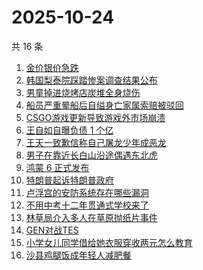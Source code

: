 # 2025-10-24

共 16 条

<!-- BEGIN -->
<!-- 最后更新时间 Fri Oct 24 2025 03:17:28 GMT+0800 (China Standard Time) -->

1. [金价银价急跌](https://www.zhihu.com/search?q=%E9%87%91%E4%BB%B7%E9%93%B6%E4%BB%B7%E6%80%A5%E8%B7%8C)
1. [韩国梨泰院踩踏惨案调查结果公布](https://www.zhihu.com/search?q=%E9%9F%A9%E5%9B%BD%E6%A2%A8%E6%B3%B0%E9%99%A2%E8%B8%A9%E8%B8%8F%E6%83%A8%E6%A1%88%E8%B0%83%E6%9F%A5%E7%BB%93%E6%9E%9C%E5%85%AC%E5%B8%83)
1. [男童掉进烧烤店炭堆全身烧伤](https://www.zhihu.com/search?q=%E7%94%B7%E7%AB%A5%E6%8E%89%E8%BF%9B%E7%83%A7%E7%83%A4%E5%BA%97%E7%82%AD%E5%A0%86%E5%85%A8%E8%BA%AB%E7%83%A7%E4%BC%A4)
1. [船员严重晕船后自缢身亡家属索赔被驳回](https://www.zhihu.com/search?q=%E8%88%B9%E5%91%98%E4%B8%A5%E9%87%8D%E6%99%95%E8%88%B9%E5%90%8E%E8%87%AA%E7%BC%A2%E8%BA%AB%E4%BA%A1%E5%AE%B6%E5%B1%9E%E7%B4%A2%E8%B5%94%E8%A2%AB%E9%A9%B3%E5%9B%9E)
1. [CSGO游戏更新导致游戏外市场崩溃](https://www.zhihu.com/search?q=CSGO%E6%B8%B8%E6%88%8F%E6%9B%B4%E6%96%B0%E5%AF%BC%E8%87%B4%E6%B8%B8%E6%88%8F%E5%A4%96%E5%B8%82%E5%9C%BA%E5%B4%A9%E6%BA%83)
1. [王自如自曝负债 1 个亿](https://www.zhihu.com/search?q=%E7%8E%8B%E8%87%AA%E5%A6%82%E8%87%AA%E6%9B%9D%E8%B4%9F%E5%80%BA%201%20%E4%B8%AA%E4%BA%BF)
1. [王天一致歉信称自己屠龙少年成恶龙](https://www.zhihu.com/search?q=%E7%8E%8B%E5%A4%A9%E4%B8%80%E8%87%B4%E6%AD%89%E4%BF%A1%E7%A7%B0%E8%87%AA%E5%B7%B1%E5%B1%A0%E9%BE%99%E5%B0%91%E5%B9%B4%E6%88%90%E6%81%B6%E9%BE%99)
1. [男子在靠近长白山沿途偶遇东北虎](https://www.zhihu.com/search?q=%E7%94%B7%E5%AD%90%E5%9C%A8%E9%9D%A0%E8%BF%91%E9%95%BF%E7%99%BD%E5%B1%B1%E6%B2%BF%E9%80%94%E5%81%B6%E9%81%87%E4%B8%9C%E5%8C%97%E8%99%8E)
1. [鸿蒙 6 正式发布](https://www.zhihu.com/search?q=%E9%B8%BF%E8%92%99%206%20%E6%AD%A3%E5%BC%8F%E5%8F%91%E5%B8%83)
1. [特朗普起诉特朗普政府](https://www.zhihu.com/search?q=%E7%89%B9%E6%9C%97%E6%99%AE%E8%B5%B7%E8%AF%89%E7%89%B9%E6%9C%97%E6%99%AE%E6%94%BF%E5%BA%9C)
1. [卢浮宫的安防系统存在哪些漏洞](https://www.zhihu.com/search?q=%E5%8D%A2%E6%B5%AE%E5%AE%AB%E7%9A%84%E5%AE%89%E9%98%B2%E7%B3%BB%E7%BB%9F%E5%AD%98%E5%9C%A8%E5%93%AA%E4%BA%9B%E6%BC%8F%E6%B4%9E)
1. [不用中考十二年贯通式学校来了](https://www.zhihu.com/search?q=%E4%B8%8D%E7%94%A8%E4%B8%AD%E8%80%83%E5%8D%81%E4%BA%8C%E5%B9%B4%E8%B4%AF%E9%80%9A%E5%BC%8F%E5%AD%A6%E6%A0%A1%E6%9D%A5%E4%BA%86)
1. [林草局介入多人在草原抛纸片事件](https://www.zhihu.com/search?q=%E6%9E%97%E8%8D%89%E5%B1%80%E4%BB%8B%E5%85%A5%E5%A4%9A%E4%BA%BA%E5%9C%A8%E8%8D%89%E5%8E%9F%E6%8A%9B%E7%BA%B8%E7%89%87%E4%BA%8B%E4%BB%B6)
1. [GEN对战TES](https://www.zhihu.com/search?q=GEN%E5%AF%B9%E6%88%98TES)
1. [小学女儿同学借给她衣服穿收两元怎么教育](https://www.zhihu.com/search?q=%E5%B0%8F%E5%AD%A6%E5%A5%B3%E5%84%BF%E5%90%8C%E5%AD%A6%E5%80%9F%E7%BB%99%E5%A5%B9%E8%A1%A3%E6%9C%8D%E7%A9%BF%E6%94%B6%E4%B8%A4%E5%85%83%E6%80%8E%E4%B9%88%E6%95%99%E8%82%B2)
1. [沙县鸡腿饭成年轻人减肥餐](https://www.zhihu.com/search?q=%E6%B2%99%E5%8E%BF%E9%B8%A1%E8%85%BF%E9%A5%AD%E6%88%90%E5%B9%B4%E8%BD%BB%E4%BA%BA%E5%87%8F%E8%82%A5%E9%A4%90)

<!-- END -->
